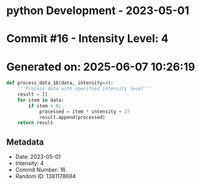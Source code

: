 ﻿# python Development - 2023-05-01
# Commit #16 - Intensity Level: 4
# Generated on: 2025-06-07 10:26:19
```python
def process_data_16(data, intensity=4):
    '''Process data with specified intensity level'''
    result = []
    for item in data:
        if item > 0:
            processed = item * intensity + 27
            result.append(processed)
    return result
```
## Metadata
- Date: 2023-05-01
- Intensity: 4
- Commit Number: 16
- Random ID: 1381178694
